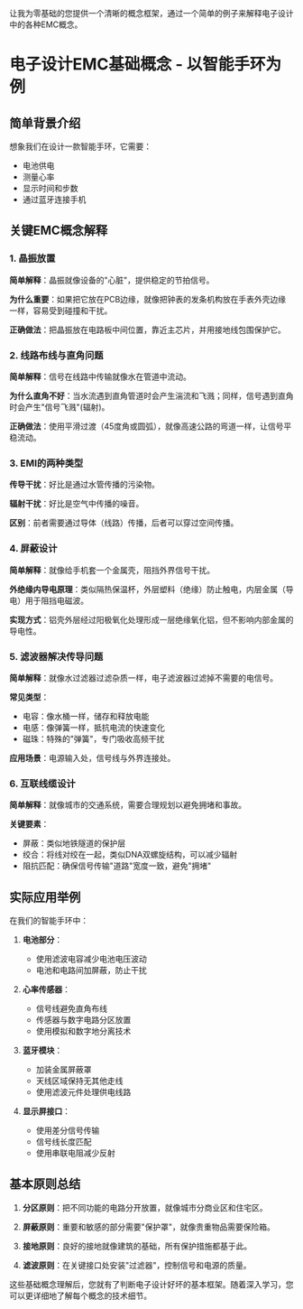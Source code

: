 让我为零基础的您提供一个清晰的概念框架，通过一个简单的例子来解释电子设计中的各种EMC概念。

# 电子设计EMC基础概念 - 以智能手环为例

## 简单背景介绍

想象我们在设计一款智能手环，它需要：
- 电池供电
- 测量心率
- 显示时间和步数
- 通过蓝牙连接手机

## 关键EMC概念解释

### 1. 晶振放置
**简单解释**：晶振就像设备的"心脏"，提供稳定的节拍信号。

**为什么重要**：如果把它放在PCB边缘，就像把钟表的发条机构放在手表外壳边缘一样，容易受到碰撞和干扰。

**正确做法**：把晶振放在电路板中间位置，靠近主芯片，并用接地线包围保护它。

### 2. 线路布线与直角问题
**简单解释**：信号在线路中传输就像水在管道中流动。

**为什么直角不好**：当水流遇到直角管道时会产生湍流和飞溅；同样，信号遇到直角时会产生"信号飞溅"(辐射)。

**正确做法**：使用平滑过渡（45度角或圆弧），就像高速公路的弯道一样，让信号平稳流动。

### 3. EMI的两种类型
**传导干扰**：好比是通过水管传播的污染物。

**辐射干扰**：好比是空气中传播的噪音。

**区别**：前者需要通过导体（线路）传播，后者可以穿过空间传播。

### 4. 屏蔽设计
**简单解释**：就像给手机套一个金属壳，阻挡外界信号干扰。

**外绝缘内导电原理**：类似隔热保温杯，外层塑料（绝缘）防止触电，内层金属（导电）用于阻挡电磁波。

**实现方式**：铝壳外层经过阳极氧化处理形成一层绝缘氧化铝，但不影响内部金属的导电性。

### 5. 滤波器解决传导问题
**简单解释**：就像水过滤器过滤杂质一样，电子滤波器过滤掉不需要的电信号。

**常见类型**：
- 电容：像水桶一样，储存和释放电能
- 电感：像弹簧一样，抵抗电流的快速变化
- 磁珠：特殊的"弹簧"，专门吸收高频干扰

**应用场景**：电源输入处，信号线与外界连接处。

### 6. 互联线缆设计
**简单解释**：就像城市的交通系统，需要合理规划以避免拥堵和事故。

**关键要素**：
- 屏蔽：类似地铁隧道的保护层
- 绞合：将线对绞在一起，类似DNA双螺旋结构，可以减少辐射
- 阻抗匹配：确保信号传输"道路"宽度一致，避免"拥堵"

## 实际应用举例

在我们的智能手环中：

1. **电池部分**：
   - 使用滤波电容减少电池电压波动
   - 电池和电路间加屏蔽，防止干扰

2. **心率传感器**：
   - 信号线避免直角布线
   - 传感器与数字电路分区放置
   - 使用模拟和数字地分离技术

3. **蓝牙模块**：
   - 加装金属屏蔽罩
   - 天线区域保持无其他走线
   - 使用滤波元件处理供电线路

4. **显示屏接口**：
   - 使用差分信号传输
   - 信号线长度匹配
   - 使用串联电阻减少反射

## 基本原则总结

1. **分区原则**：把不同功能的电路分开放置，就像城市分商业区和住宅区。

2. **屏蔽原则**：重要和敏感的部分需要"保护罩"，就像贵重物品需要保险箱。

3. **接地原则**：良好的接地就像建筑的基础，所有保护措施都基于此。

4. **滤波原则**：在关键接口处安装"过滤器"，控制信号和电源的质量。

这些基础概念理解后，您就有了判断电子设计好坏的基本框架。随着深入学习，您可以更详细地了解每个概念的技术细节。